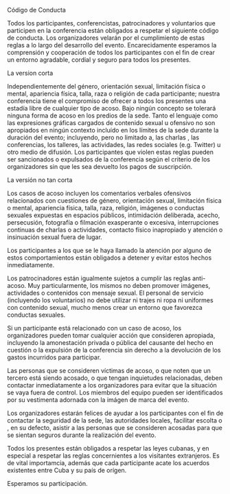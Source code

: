 
Código de Conducta

Todos los participantes, conferencistas, patrocinadores y voluntarios que participen en la conferencia están obligados a respetar el siguiente código de conducta. Los organizadores velarán por el cumplimiento de estas reglas a lo largo del desarrollo del evento. Encarecidamente esperamos la comprensión y cooperación de todos los participantes con el fin de crear un entorno agradable, cordial y seguro para todos los presentes.

La version corta

Independientemente del género, orientación sexual, limitación física o mental, apariencia física, talla, raza o religión de cada participante; nuestra conferencia tiene el compromiso de ofrecer a todos los presentes una estadía libre de cualquier tipo de acoso. Bajo ningún concepto se tolerará ninguna forma de acoso en los predios de la sede. Tanto el lenguaje como las expresiones gráficas cargados de contenido sexual u ofensivo no son apropiados en ningún contexto incluído en los límites de la sede durante la duración del evento; incluyendo, pero no limitado a, las charlas , las conferencias, los talleres, las actividades, las redes sociales (e.g. Twitter) u otro medio de difusión. Los participantes que violen estas reglas pueden ser sancionados o expulsados de la conferencia según el criterio de los organizadores sin que les sea devuelto los pagos de suscripción.

La versión no tan corta

Los casos de acoso incluyen los comentarios verbales ofensivos relacionados con cuestiones de género, orientación sexual, limitación física o mental, apariencia física, talla, raza, religión, imágenes o conductas sexuales expuestas en espacios públicos, intimidación deliberada, acecho, persecusión, fotografía o filmación exasperante o excesiva, interrupciones continuas de charlas o actividades, contacto físico inapropiado y atención o insinuación sexual fuera de lugar. 

Los participantes a los que se le haya llamado la atención por alguno de estos comportamientos están obligados a detener y evitar estos hechos inmediatamente.

Los patrocinadores están igualmente sujetos a cumplir las reglas anti-acoso. Muy particularmente, los mismos no deben promover imágenes, actividades o contenidos con mensaje sexual. El personal de servicio (incluyendo los voluntarios) no debe utilizar ni trajes ni ropa ni uniformes con contenido sexual, mucho menos crear un entorno que favorezca conductas sexuales.

Si un participante está relacionado con un caso de acoso, los organizadores pueden tomar cualquier acción que consideren apropiada, incluyendo la amonestación privada o pública del causante del hecho en cuestión o la expulsión de la conferencia sin derecho a la devolución de los gastos incurridos para participar. 

Las personas que se consideren víctimas de acoso, o que noten que un tercero está siendo acosado, o que tengan inquietudes relacionadas, deben contactar inmediatamente a los organizadores para evitar que la situación se vaya fuera de control. Los miembros del equipo pueden ser identificados por su vestimenta adornada con la imágen de marca del evento.

Los organizadores estarán felices de ayudar a los participantes con el fin de contactar la seguridad de la sede, las autoridades locales, facilitar escolta o , en su defecto, asistir a las personas que se consideren acosadas para que se sientan seguros durante la realización del evento.

Todos los presentes están obligados a respetar las leyes cubanas, y en especial a respetar las reglas concernientes a los visitantes extranjeros. Es de vital importamcia, además que cada participante acate los acuerdos existentes entre Cuba y su país de orígen.

Esperamos su participación.

